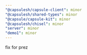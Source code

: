 ```yaml
---
"@capsulesh/capsule-client": minor
"@capsulesh/shared-types": minor
"@capsule/capsule-kit": minor
"@capsulesh/chisel": minor
"server": minor
"demo1": minor
---
```


fix for prez
